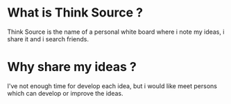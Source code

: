 # What is Think Source ?
Think Source is the name of a personal white board where i note my ideas, i share it and i search friends.

# Why share my ideas ? 
I've not enough time for develop each idea, but i would like meet persons which can develop or improve the ideas.
